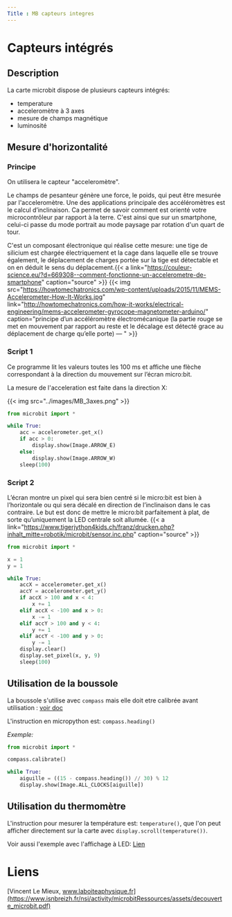 ```yaml
---
Title : MB capteurs integres
---
```


# Capteurs intégrés
## Description
La carte microbit dispose de plusieurs capteurs intégrés:

* temperature
* acceleromètre à 3 axes
* mesure de champs magnétique
* luminosité

## Mesure d'horizontalité
### Principe
On utilisera le capteur "acceleromètre".

Le champs de pesanteur génère une force, le poids, qui peut être mesurée par l'acceleromètre. Une des applications principale des accéléromètres est le calcul d’inclinaison. Ca permet de savoir comment est orienté votre microcontrôleur par rapport à la terre. C'est ainsi que sur un smartphone, celui-ci passe du mode portrait au mode paysage par rotation d'un quart de tour.

C'est un composant électronique qui réalise cette mesure: une tige de silicium est chargée électriquement et la cage dans laquelle elle se trouve également, le déplacement de charges portée sur la tige est détectable et on en déduit le sens du déplacement.{{< a link="https://couleur-science.eu/?d=669308--comment-fonctionne-un-accelerometre-de-smartphone" caption="source" >}}
{{< img src="https://howtomechatronics.com/wp-content/uploads/2015/11/MEMS-Accelerometer-How-It-Works.jpg" link="http://howtomechatronics.com/how-it-works/electrical-engineering/mems-accelerometer-gyrocope-magnetometer-arduino/" caption="principe d’un accéléromètre électromécanique (la partie rouge se met en mouvement par rapport au reste et le décalage est détecté grace au déplacement de charge qu’elle porte) — " >}}
### Script 1
Ce programme lit les valeurs toutes les 100 ms et affiche une flèche correspondant à la direction du mouvement sur l’écran micro:bit.

La mesure de l'acceleration est faite dans la direction X:

{{< img src="../images/MB_3axes.png" >}}
```python
from microbit import *

while True:
    acc = accelerometer.get_x()
    if acc > 0:
        display.show(Image.ARROW_E)
    else:
        display.show(Image.ARROW_W)
    sleep(100) 
```

### Script 2
L’écran montre un pixel qui sera bien centré si le micro:bit est bien à l’horizontale ou qui sera décalé en direction de l’inclinaison dans le cas contraire. Le but est donc de mettre le micro:bit parfaitement à plat, de sorte qu’uniquement la LED centrale soit allumée. {{< a link="https://www.tigerjython4kids.ch/franz/drucken.php?inhalt_mitte=robotik/microbit/sensor.inc.php" caption="source" >}}
```python
from microbit import *

x = 1
y = 1

while True:
    accX = accelerometer.get_x()
    accY = accelerometer.get_y() 
    if accX > 100 and x < 4:
        x += 1
    elif accX < -100 and x > 0:
        x -= 1
    elif accY > 100 and y < 4:
        y += 1
    elif accY < -100 and y > 0:
        y -= 1
    display.clear()
    display.set_pixel(x, y, 9)
    sleep(100)
```

## Utilisation de la boussole

La boussole s'utilise avec `compass` mais elle doit etre calibrée avant utilisation : [voir doc](https://microbit-micropython.readthedocs.io/fr/latest/tutorials/direction.html)

L'instruction en micropython est: `compass.heading()` 

*Exemple:*

```python
from microbit import *

compass.calibrate()

while True:
    aiguille = ((15 - compass.heading()) // 30) % 12
    display.show(Image.ALL_CLOCKS[aiguille])
```

## Utilisation du thermomètre
L'instruction pour mesurer la température est: `temperature()`, que l'on peut afficher directement sur la carte avec `display.scroll(temperature())`.

Voir aussi l'exemple avec l'affichage à LED: [Lien](../MB_7/index.html)

# Liens 
[Vincent Le Mieux, www.laboiteaphysique.fr](https://www.isnbreizh.fr/nsi/activity/microbitRessources/assets/decouverte_microbit.pdf) 